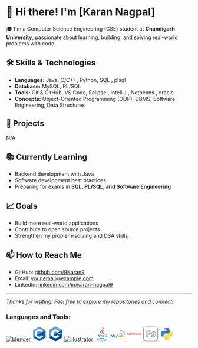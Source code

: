 # 👋 Hi there! I'm [Karan Nagpal]

🎓 I'm a Computer Science Engineering (CSE) student at **Chandigarh University**, passionate about learning, building, and solving real-world problems with code.

## 🛠️ Skills & Technologies

- **Languages:** Java, C/C++, Python, SQL , plsql
- **Database:** MySQL, PL/SQL
- **Tools:** Git & GitHub, VS Code, Eclipse , IntelliJ , Netbeans , oracle
- **Concepts:** Object-Oriented Programming (OOP), DBMS, Software Engineering, Data Structures

## 💼 Projects
N/A
 
## 📚 Currently Learning
- Backend development with Java 
- Software development best practices
- Preparing for exams in **SQL, PL/SQL, and Software Engineering**

## 📈 Goals
- Build more real-world applications
- Contribute to open source projects
- Strengthen my problem-solving and DSA skills

## 📫 How to Reach Me
- GitHub: [github.com/9Karan9](https://github.com/9Karan9)
- Email: your.email@example.com
- LinkedIn: [linkedin.com/in/karan-nagpal9](www.linkedin.com/in/karan-nagpal9)

---

*Thanks for visiting! Feel free to explore my repositories and connect!*

<h3 align="left">Languages and Tools:</h3>
<p align="left"> <a href="https://www.blender.org/" target="_blank" rel="noreferrer"> <img src="https://download.blender.org/branding/community/blender_community_badge_white.svg" alt="blender" width="40" height="40"/> </a> <a href="https://www.cprogramming.com/" target="_blank" rel="noreferrer"> <img src="https://raw.githubusercontent.com/devicons/devicon/master/icons/c/c-original.svg" alt="c" width="40" height="40"/> </a> <a href="https://www.w3schools.com/cpp/" target="_blank" rel="noreferrer"> <img src="https://raw.githubusercontent.com/devicons/devicon/master/icons/cplusplus/cplusplus-original.svg" alt="cplusplus" width="40" height="40"/> </a> <a href="https://www.adobe.com/in/products/illustrator.html" target="_blank" rel="noreferrer"> <img src="https://www.vectorlogo.zone/logos/adobe_illustrator/adobe_illustrator-icon.svg" alt="illustrator" width="40" height="40"/> </a> <a href="https://www.java.com" target="_blank" rel="noreferrer"> <img src="https://raw.githubusercontent.com/devicons/devicon/master/icons/java/java-original.svg" alt="java" width="40" height="40"/> </a> <a href="https://www.mysql.com/" target="_blank" rel="noreferrer"> <img src="https://raw.githubusercontent.com/devicons/devicon/master/icons/mysql/mysql-original-wordmark.svg" alt="mysql" width="40" height="40"/> </a> <a href="https://www.oracle.com/" target="_blank" rel="noreferrer"> <img src="https://raw.githubusercontent.com/devicons/devicon/master/icons/oracle/oracle-original.svg" alt="oracle" width="40" height="40"/> </a> <a href="https://www.photoshop.com/en" target="_blank" rel="noreferrer"> <img src="https://raw.githubusercontent.com/devicons/devicon/master/icons/photoshop/photoshop-line.svg" alt="photoshop" width="40" height="40"/> </a> <a href="https://www.python.org" target="_blank" rel="noreferrer"> <img src="https://raw.githubusercontent.com/devicons/devicon/master/icons/python/python-original.svg" alt="python" width="40" height="40"/> </a> </p>

